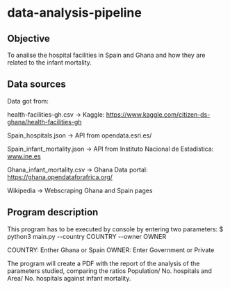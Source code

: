 # data-analysis-pipeline


## Objective

To analise the hospital facilities in Spain and Ghana and how they are related to the infant mortality.


## Data sources

Data got from: 

health-facilities-gh.csv → Kaggle: https://www.kaggle.com/citizen-ds-ghana/health-facilities-gh

Spain_hospitals.json → API from opendata.esri.es/

Spain_infant_mortality.json → API from Instituto Nacional de Estadística: www.ine.es

Ghana_infant_mortality.csv → Ghana Data portal: https://ghana.opendataforafrica.org/

Wikipedia → Webscraping Ghana and Spain pages


## Program description

This program has to be executed by console by entering two parameters:
$ python3 main.py --country COUNTRY --owner OWNER

COUNTRY: Enther Ghana or Spain
OWNER: Enter Government or Private

The program will create a PDF with the report of the analysis of the parameters studied, comparing the ratios Population/ No. hospitals and Area/ No. hospitals against infant mortality.
